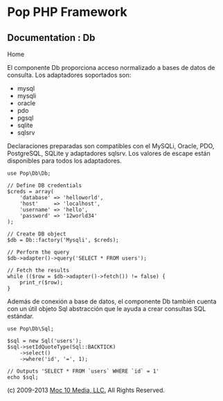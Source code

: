 Pop PHP Framework
=================

Documentation : Db
------------------

Home

El componente Db proporciona acceso normalizado a bases de datos de
consulta. Los adaptadores soportados son:

-   mysql
-   mysqli
-   oracle
-   pdo
-   pgsql
-   sqlite
-   sqlsrv

Declaraciones preparadas son compatibles con el MySQLi, Oracle, PDO,
PostgreSQL, SQLite y adaptadores sqlsrv. Los valores de escape están
disponibles para todos los adaptadores.

    use Pop\Db\Db;

    // Define DB credentials
    $creds = array(
        'database' => 'helloworld',
        'host'     => 'localhost',
        'username' => 'hello',
        'password' => '12world34'
    );

    // Create DB object
    $db = Db::factory('Mysqli', $creds);

    // Perform the query
    $db->adapter()->query('SELECT * FROM users');

    // Fetch the results
    while (($row = $db->adapter()->fetch()) != false) {
        print_r($row);
    }

Además de conexión a base de datos, el componente Db también cuenta con
un útil objeto Sql abstracción que le ayuda a crear consultas SQL
estándar.

    use Pop\Db\Sql;

    $sql = new Sql('users');
    $sql->setIdQuoteType(Sql::BACKTICK)
        ->select()
        ->where('id', '=', 1);

    // Outputs 'SELECT * FROM `users` WHERE `id` = 1'
    echo $sql;

\(c) 2009-2013 [Moc 10 Media, LLC.](http://www.moc10media.com) All
Rights Reserved.
